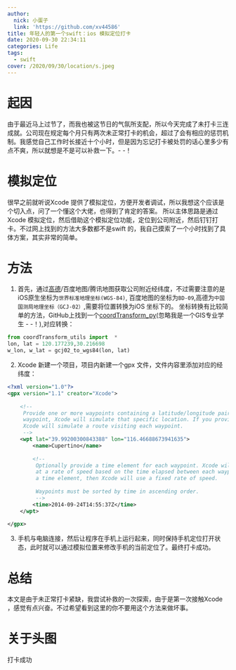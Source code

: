 ```yaml
---
author:
  nick: 小蛋子
  link: 'https://github.com/xv44586'
title: 年轻人的第一个swift：ios 模拟定位打卡
date: 2020-09-30 22:34:11
categories: Life
tags:
  - swift
cover: /2020/09/30/location/s.jpeg
---
```

<!-- toc -->

# 起因
由于最近马上过节了，而我也被这节日的气氛所支配，所以今天完成了未打卡三连成就。公司现在规定每个月只有两次未正常打卡的机会，超过了会有相应的惩罚机制。我感觉自己工作时长接近十个小时，但是因为忘记打卡被处罚的话心里多少有点不爽，所以就想是不是可以补救一下。- -！

# 模拟定位
很早之前就听说Xcode 提供了模拟定位，方便开发者调试，所以我想这个应该是个切入点，问了一个懂这个大佬，也得到了肯定的答案。
所以主体思路是通过Xcode 模拟定位，然后借助这个模拟定位功能，定位到公司附近，然后钉钉打卡。不过网上找到的方法大多数都不是swift 的，我自己摸索了一个小时找到了具体方案，其实非常的简单。

# 方法
1. 首先，通过[高德](https://lbs.amap.com/console/show/picker)/百度地图/腾讯地图获取公司附近经纬度，不过需要注意的是iOS原生坐标为<code>世界标准地理坐标(WGS-84)</code>, 百度地图的坐标为<code>BD-09</code>,高德为<code>中国国测局地理坐标（GCJ-02）</code>,需要将位置转换为iOS 坐标下的。
坐标转换有比较简单的方法，GitHub上找到一个[coordTransform_py](https://github.com/wandergis/coordTransform_py)(忽略我是一个GIS专业学生 - -！),对应转换：
```python
from coordTransform_utils import  *
lon, lat = 120.177239,30.216698
w_lon, w_lat = gcj02_to_wgs84(lon, lat)
```

2. Xcode 新建一个项目，项目内新建一个gpx 文件，文件内容里添加对应的经纬度：
```xml
<?xml version="1.0"?>
<gpx version="1.1" creator="Xcode">
    
    <!--
     Provide one or more waypoints containing a latitude/longitude pair. If you provide one
     waypoint, Xcode will simulate that specific location. If you provide multiple waypoints,
     Xcode will simulate a route visiting each waypoint.
     -->
    <wpt lat="39.99200300843388" lon="116.46688673941635">
        <name>Cupertino</name>
        
        <!--
         Optionally provide a time element for each waypoint. Xcode will interpolate movement
         at a rate of speed based on the time elapsed between each waypoint. If you do not provide
         a time element, then Xcode will use a fixed rate of speed.
         
         Waypoints must be sorted by time in ascending order.
         -->
        <time>2014-09-24T14:55:37Z</time>
    </wpt>
    
</gpx>


```

3. 手机与电脑连接，然后让程序在手机上运行起来，同时保持手机定位打开状态，此时就可以通过模拟位置来修改手机的当前定位了。最终打卡成功。

# 总结
本文是由于未正常打卡紧缺，我尝试补救的一次探索，由于是第一次接触Xcode ，感觉有点兴奋。不过希望看到这里的你不要用这个方法来做坏事。

# 关于头图
打卡成功
